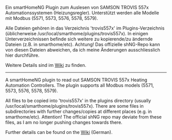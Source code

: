Ein smartHomeNG Plugin zum Auslesen von SAMSON TROVIS 557x Automationssystemen (Heizungsregler). Unterstützt werden alle Modelle mit Modbus (5571, 5573, 5576, 5578, 5579).

Alle Dateien gehören in das Verzeichnis 'trovis557x' im Plugins-Verzeichnis (üblicherweise /usr/local/smarthome/plugins/trovis557x).
In einigen Unterverzeichnissen befinde sich weitere zu kopierende/zu ändernde Dateien (z.B. in smarthome/etc).
Achtung! Das offizielle shNG-Repo kann von diesen Dateien abweichen, da ich meine Änderungen ausschliesslich hier durchführe.

Weitere Details sind im [Wiki](https://github.com/Tom-Bom-badil/samson_trovis_557x/wiki) zu finden.

------------

A smartHomeNG plugin to read out SAMSON TROVIS 557x Heating Automation Controllers. The plugin supports all Modbus models (5571, 5573, 5576, 5578, 5579).

All files to be copied into 'trovis557x' in the plugins directory (usually /usr/local/smarthome/plugins/trovis557x).
There are some files in subdirectories with further changes/copies at different places (e.g. in smarthome/etc).
Attention! The official shNG repo may deviate from these files, as I am no longer pushing changes towards there.

Further details can be found on the [Wiki](https://github.com/Tom-Bom-badil/samson_trovis_557x/wiki) (German).
